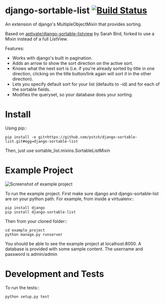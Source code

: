 django-sortable-list [![Build Status](https://travis-ci.org/pstch/django-sortable-list.png?branch=master)](https://travis-ci.org/pstch/django-sortable-list)
========================
An extension of django's MultipleObjectMixin that provides sorting.

Based on [aptivate/django-sortable-listview](https://github.com/aptivate/django-sortable-listview) by Sarah Bird, forked to use a Mixin instead of a full ListView.

Features:
- Works with django's built in pagination.
- Adds an arrow to show the sort direction on the active sort.
- Knows what the next sort is (i.e. if you're already sorted by title in one direction, clicking on the title button/link again will sort it in the other direction).
- Lets you specify default sort for your list (defaults to -id) and for each of the sortable fields.
- Modifies the queryset, so your database does your sorting.

Install
=======
Using pip::

    pip install -e git+https://github.com/pstch/django-sortable-list.git#egg=django-sortable-list

Then, just use sortable_list.mixins.SortableListMixin

Example Project
===============
![Screenshot of example project](/example_project/screenshot.png)

To run the example project. First make sure django and django-sortable-list are on your python path. For example, from inside a virtualenv::

    pip install django
    pip install django-sortable-list

Then from your cloned folder::

    cd example_project
    python manage.py runserver

You should be able to see the example project at localhost:8000. A database is provided with some sample content. The username and password is admin/admin

Development and Tests
=====================

To run the tests::

    python setup.py test
